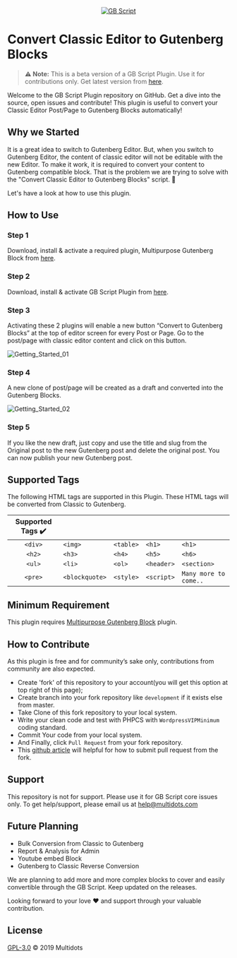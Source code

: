 <p align="center"><a href="#"><img src="https://user-images.githubusercontent.com/25176325/57924321-75643200-78c2-11e9-9ad6-7255acff3cf5.png" alt="GB Script"></a></p>

# Convert Classic Editor to Gutenberg Blocks

> **⚠️ Note:** This is a beta version of a GB Script Plugin. Use it for contributions only. Get latest version from [here](https://wordpress.org/plugins/convert-classic-editor-to-blocks/).


Welcome to the GB Script Plugin repository on GitHub. Get a dive into the source, open issues and contribute! This plugin is useful to convert your Classic Editor Post/Page to Gutenberg Blocks automatically!

## Why we Started 

It is a great idea to switch to Gutenberg Editor. But, when you switch to Gutenberg Editor, the content of classic editor will not be editable with the new Editor. To make it work, it is required to convert your content to Gutenberg compatible block. That is the problem we are trying to solve with the "Convert Classic Editor to Gutenberg Blocks" script. 💭


Let's have a look at how to use this plugin.

## How to Use

### Step 1

Download, install & activate a required plugin, Multipurpose Gutenberg Block from [here](https://wordpress.org/plugins/multipurpose-block/).

### Step 2

Download, install & activate GB Script Plugin from [here](https://wordpress.org/plugins/convert-classic-editor-to-blocks/).

### Step 3

Activating these 2 plugins will enable a new button “Convert to Gutenberg Blocks” at the top of editor screen for every Post or Page. Go to the post/page with classic editor content and click on this button.

![Getting_Started_01](https://user-images.githubusercontent.com/25176325/57845846-7593fd00-77f0-11e9-8c67-53800056723c.png)

### Step 4

A new clone of post/page will be created as a draft and converted into the Gutenberg Blocks.

![Getting_Started_02](https://user-images.githubusercontent.com/25176325/57845868-83e21900-77f0-11e9-8308-d9c21b888deb.png)

### Step 5

If you like the new draft, just copy and use the title and slug from the Original post to the new Gutenberg post and delete the original post. You can now publish your new Gutenberg post.

## Supported Tags 

The following HTML tags are supported in this Plugin. These HTML tags will be converted from Classic to Gutenberg.

| Supported Tags ✔️  |    |         |      |      |
|:--------------:|-------|---------|------|------|
| `<div>`         | `<img>` | `<table>` | `<h1>` | `<h1>` |
| `<h2>`           | `<h3>`  | `<h4>`    | `<h5>` | `<h6>` |
| `<ul>` | `<li>` | `<ol>` | `<header>` | `<section>` |
| `<pre>` | `<blockquote>` | `<style>` | `<script>`  |  `Many more to come..` |

## Minimum Requirement 

This plugin requires [Multipurpose Gutenberg Block](https://wordpress.org/plugins/multipurpose-block/) plugin.


## How to Contribute 

As this plugin is free and for community’s sake only, contributions from community are also expected.

- Create 'fork' of this repository to your account(you will get this option at top right of this page);
- Create branch into your fork repository like `development` if it exists else from master.
- Take Clone of this fork repository to your local system.
- Write your clean code and test with PHPCS with `WordpressVIPMinimum` coding standard.
- Commit Your code from your local system. 
- And Finally, click `Pull Request` from your fork repository.
- This [github article](https://help.github.com/en/articles/creating-a-pull-request-from-a-fork) will helpful for how to submit pull request from the fork.

## Support 
This repository is not for support. Please use it for GB Script core issues only. To get help/support, please email us at [help@multidots.com](mailto:help@multidots.com)

## Future Planning 

* Bulk Conversion from Classic to Gutenberg
* Report & Analysis for Admin
* Youtube embed Block
* Gutenberg to Classic Reverse Conversion

We are planning to add more and more complex blocks to cover and easily convertible through the GB Script. Keep updated on the releases. 

Looking forward to your love ❤️ and support through your valuable contribution.

## License 

[GPL-3.0](LICENSE) © 2019 Multidots

